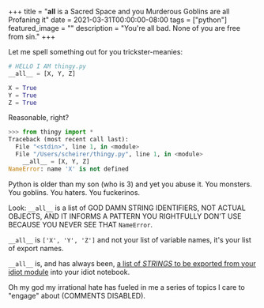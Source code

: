 +++
title =  "__all__ is a Sacred Space and you Murderous Goblins are all Profaning it"
date = 2021-03-31T00:00:00-08:00
tags = ["python"]
featured_image = ""
description = "You're all bad. None of you are free from sin."
+++

Let me spell something out for you trickster-meanies:

```python
# HELLO I AM thingy.py
__all__ = [X, Y, Z]

X = True
Y = True
Z = True
```

Reasonable, right?

```python
>>> from thingy import *
Traceback (most recent call last):
  File "<stdin>", line 1, in <module>
  File "/Users/scheirer/thingy.py", line 1, in <module>
    __all__ = [X, Y, Z]
NameError: name 'X' is not defined
```

Python is older than my son (who is 3) and yet you abuse it. You monsters. You goblins. You haters. You fuckerinos.

Look: `__all__` is a list of GOD DAMN STRING IDENTIFIERS, NOT ACTUAL OBJECTS, AND IT INFORMS A PATTERN YOU RIGHTFULLY DON'T USE BECAUSE YOU NEVER SEE THAT `NameError`.

`__all__` is `['X', 'Y', 'Z']` and not your list of variable names, it's your list of export names.

`__all__` is, and has always been, [a list of *STRINGS* to be exported from your idiot module](https://docs.python.org/3/tutorial/modules.html#importing-from-a-package) into your idiot notebook.

Oh my god my irrational hate has fueled in me a series of topics I care to "engage" about (COMMENTS DISABLED).